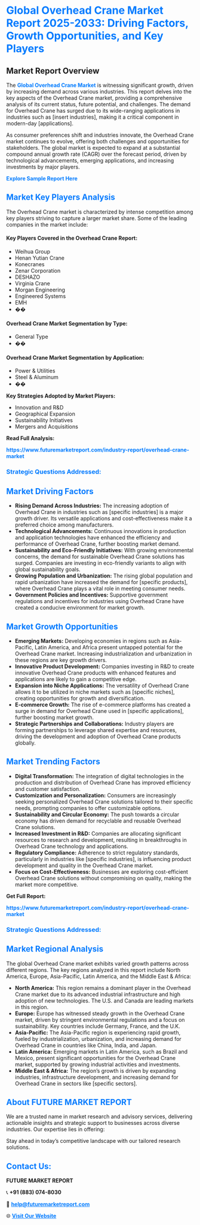 <h1 style="color: #007BFF;">Global Overhead Crane Market Report 2025-2033: Driving Factors, Growth Opportunities, and Key Players</h1>

<section id="overview">
<h2>Market Report Overview</h2>
<p>The <a href="https://www.futuremarketreport.com/industry-report/overhead-crane-market" style="color: #007BFF; text-decoration: none;"><strong>Global Overhead Crane Market</strong></a> is witnessing significant growth, driven by increasing demand across various industries. This report delves into the key aspects of the Overhead Crane market, providing a comprehensive analysis of its current status, future potential, and challenges. The demand for Overhead Crane has surged due to its wide-ranging applications in industries such as [insert industries], making it a critical component in modern-day [applications].</p>
<p>As consumer preferences shift and industries innovate, the Overhead Crane market continues to evolve, offering both challenges and opportunities for stakeholders. The global market is expected to expand at a substantial compound annual growth rate (CAGR) over the forecast period, driven by technological advancements, emerging applications, and increasing investments by major players.</p>
</section>

<section id="overview">
<p><a href="https://www.futuremarketreport.com/request-sample/reportId=117932" style="color: #007BFF; text-decoration: none;"><strong>Explore Sample Report Here</strong></a></p>
</section>

<section id="key-players">
<h2 style="color: #007BFF;">Market Key Players Analysis</h2>
<p>The Overhead Crane market is characterized by intense competition among key players striving to capture a larger market share. Some of the leading companies in the market include:</p>
<h4>Key Players Covered in the Overhead Crane Report:</h4>
<ul><li>Weihua Group</li><li>Henan Yutian Crane</li><li>Konecranes</li><li>Zenar Corporation</li><li>DESHAZO</li><li>Virginia Crane</li><li>Morgan Engineering</li><li>Engineered Systems</li><li>EMH</li><li>��</li></ul>
<h4>Overhead Crane Market Segmentation by Type:</h4>
<ul><li>General Type</li><li>��</li></ul>

<h4>Overhead Crane Market Segmentation by Application:</h4>
<ul><li>Power &amp; Utilities</li><li>Steel &amp; Aluminum</li><li>��</li></ul>
<p><strong>Key Strategies Adopted by Market Players:</strong></p>
<ul>
<li>Innovation and R&D</li>
<li>Geographical Expansion</li>
<li>Sustainability Initiatives</li>
<li>Mergers and Acquisitions</li>
</ul>
</section>

<section>
<p><strong>Read Full Analysis: </strong></p><a href="https://www.futuremarketreport.com/industry-report/overhead-crane-market" style="color: #007BFF; text-decoration: none;"><strong>https://www.futuremarketreport.com/industry-report/overhead-crane-market</strong></a>
<h3 style="color: #007BFF;">Strategic Questions Addressed:</h3>
</section>

<section id="driving-factors">
<h2 style="color: #007BFF;">Market Driving Factors</h2>
<ul>
<li><strong>Rising Demand Across Industries:</strong> The increasing adoption of Overhead Crane in industries such as [specific industries] is a major growth driver. Its versatile applications and cost-effectiveness make it a preferred choice among manufacturers.</li>
<li><strong>Technological Advancements:</strong> Continuous innovations in production and application technologies have enhanced the efficiency and performance of Overhead Crane, further boosting market demand.</li>
<li><strong>Sustainability and Eco-Friendly Initiatives:</strong> With growing environmental concerns, the demand for sustainable Overhead Crane solutions has surged. Companies are investing in eco-friendly variants to align with global sustainability goals.</li>
<li><strong>Growing Population and Urbanization:</strong> The rising global population and rapid urbanization have increased the demand for [specific products], where Overhead Crane plays a vital role in meeting consumer needs.</li>
<li><strong>Government Policies and Incentives:</strong> Supportive government regulations and incentives for industries using Overhead Crane have created a conducive environment for market growth.</li>
</ul>
</section>

<section id="growth-opportunities">
<h2 style="color: #007BFF;">Market Growth Opportunities</h2>
<ul>
<li><strong>Emerging Markets:</strong> Developing economies in regions such as Asia-Pacific, Latin America, and Africa present untapped potential for the Overhead Crane market. Increasing industrialization and urbanization in these regions are key growth drivers.</li>
<li><strong>Innovative Product Development:</strong> Companies investing in R&D to create innovative Overhead Crane products with enhanced features and applications are likely to gain a competitive edge.</li>
<li><strong>Expansion into Niche Applications:</strong> The versatility of Overhead Crane allows it to be utilized in niche markets such as [specific niches], creating opportunities for growth and diversification.</li>
<li><strong>E-commerce Growth:</strong> The rise of e-commerce platforms has created a surge in demand for Overhead Crane used in [specific applications], further boosting market growth.</li>
<li><strong>Strategic Partnerships and Collaborations:</strong> Industry players are forming partnerships to leverage shared expertise and resources, driving the development and adoption of Overhead Crane products globally.</li>
</ul>
</section>

<section id="trending-factors">
<h2 style="color: #007BFF;">Market Trending Factors</h2>
<ul>
<li><strong>Digital Transformation:</strong> The integration of digital technologies in the production and distribution of Overhead Crane has improved efficiency and customer satisfaction.</li>
<li><strong>Customization and Personalization:</strong> Consumers are increasingly seeking personalized Overhead Crane solutions tailored to their specific needs, prompting companies to offer customizable options.</li>
<li><strong>Sustainability and Circular Economy:</strong> The push towards a circular economy has driven demand for recyclable and reusable Overhead Crane solutions.</li>
<li><strong>Increased Investment in R&D:</strong> Companies are allocating significant resources to research and development, resulting in breakthroughs in Overhead Crane technology and applications.</li>
<li><strong>Regulatory Compliance:</strong> Adherence to strict regulatory standards, particularly in industries like [specific industries], is influencing product development and quality in the Overhead Crane market.</li>
<li><strong>Focus on Cost-Effectiveness:</strong> Businesses are exploring cost-efficient Overhead Crane solutions without compromising on quality, making the market more competitive.</li>
</ul>
</section>

<section>
<p><strong>Get Full Report: </strong></p><a href="https://www.futuremarketreport.com/industry-report/overhead-crane-market" style="color: #007BFF; text-decoration: none;"><strong>https://www.futuremarketreport.com/industry-report/overhead-crane-market</strong></a>
<h3 style="color: #007BFF;">Strategic Questions Addressed:</h3>
</section>


<section id="regional-analysis">
<h2 style="color: #007BFF;">Market Regional Analysis</h2>
<p>The global Overhead Crane market exhibits varied growth patterns across different regions. The key regions analyzed in this report include North America, Europe, Asia-Pacific, Latin America, and the Middle East & Africa:</p>
<ul>
<li><strong>North America:</strong> This region remains a dominant player in the Overhead Crane market due to its advanced industrial infrastructure and high adoption of new technologies. The U.S. and Canada are leading markets in this region.</li>
<li><strong>Europe:</strong> Europe has witnessed steady growth in the Overhead Crane market, driven by stringent environmental regulations and a focus on sustainability. Key countries include Germany, France, and the U.K.</li>
<li><strong>Asia-Pacific:</strong> The Asia-Pacific region is experiencing rapid growth, fueled by industrialization, urbanization, and increasing demand for Overhead Crane in countries like China, India, and Japan.</li>
<li><strong>Latin America:</strong> Emerging markets in Latin America, such as Brazil and Mexico, present significant opportunities for the Overhead Crane market, supported by growing industrial activities and investments.</li>
<li><strong>Middle East & Africa:</strong> The region’s growth is driven by expanding industries, infrastructure development, and increasing demand for Overhead Crane in sectors like [specific sectors].</li>
</ul>
</section>

<footer>
<h2 style="color: #007BFF;">About FUTURE MARKET REPORT</h2>
<p>We are a trusted name in market research and advisory services, delivering actionable insights and strategic support to businesses across diverse industries. Our expertise lies in offering:</p>

<p>Stay ahead in today’s competitive landscape with our tailored research solutions.</p>

<h2 style="color: #007BFF;">Contact Us:</h2>
<p><strong>FUTURE MARKET REPORT</strong></p>
<p>📞 <strong>+91 (883) 074-8030</strong></p>
<p>📧 <strong><a href="mailto:help@futuremarketreport.com" style="color: #007BFF;">help@futuremarketreport.com</a></strong></p>
<p>🌐 <strong><a href="https://www.futuremarketreport.com/" style="color: #007BFF;">Visit Our Website</a></strong></p>
</footer>